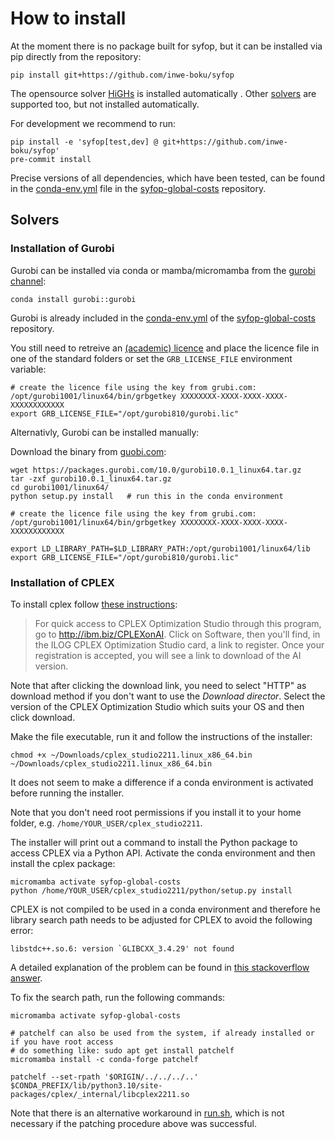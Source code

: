 How to install
==============

At the moment there is no package built for syfop, but it can be installed via pip directly from the
repository:

    pip install git+https://github.com/inwe-boku/syfop

The opensource solver [HiGHs](https://highs.dev/) is installed automatically . Other
[solvers](https://linopy.readthedocs.io/en/latest/solvers.html) are supported too, but not
installed automatically.

For development we recommend to run:

    pip install -e 'syfop[test,dev] @ git+https://github.com/inwe-boku/syfop'
    pre-commit install


Precise versions of all dependencies, which have been tested, can be found in the
[conda-env.yml](https://github.com/inwe-boku/syfop-global-costs/blob/main/conda-env.yml) file in
the [syfop-global-costs](https://github.com/inwe-boku/syfop-global-costs/) repository.


Solvers
-------

### Installation of Gurobi

Gurobi can be installed via conda or mamba/micromamba from the [gurobi
channel](https://anaconda.org/Gurobi/gurobi):

    conda install gurobi::gurobi

Gurobi is already included in the
[conda-env.yml](https://github.com/inwe-boku/syfop-global-costs/blob/main/conda-env.yml) of the
[syfop-global-costs](https://github.com/inwe-boku/syfop-global-costs/) repository.

You still need to retreive an [(academic) licence](https://www.gurobi.com/features/academic-named-user-license/) and place the licence file in one of the standard folders or set the `GRB_LICENSE_FILE` environment variable:

    # create the licence file using the key from grubi.com:
    /opt/gurobi1001/linux64/bin/grbgetkey XXXXXXXX-XXXX-XXXX-XXXX-XXXXXXXXXXXX
    export GRB_LICENSE_FILE="/opt/gurobi810/gurobi.lic"


Alternativly, Gurobi can be installed manually:

Download the binary from [guobi.com](https://www.gurobi.com/downloads/gurobi-software/):

    wget https://packages.gurobi.com/10.0/gurobi10.0.1_linux64.tar.gz
    tar -zxf gurobi10.0.1_linux64.tar.gz
    cd gurobi1001/linux64/
    python setup.py install   # run this in the conda environment

    # create the licence file using the key from grubi.com:
    /opt/gurobi1001/linux64/bin/grbgetkey XXXXXXXX-XXXX-XXXX-XXXX-XXXXXXXXXXXX

    export LD_LIBRARY_PATH=$LD_LIBRARY_PATH:/opt/gurobi1001/linux64/lib
    export GRB_LICENSE_FILE="/opt/gurobi810/gurobi.lic"


### Installation of CPLEX

To install cplex follow [these instructions](https://community.ibm.com/community/user/ai-datascience/blogs/xavier-nodet1/2020/07/09/cplex-free-for-students):

> For quick access to CPLEX Optimization Studio through this program, go to
http://ibm.biz/CPLEXonAI. Click on Software, then you'll find, in the ILOG CPLEX Optimization
Studio card, a link to register. Once your registration is accepted, you will see a link to
download of the AI version.

Note that after clicking the download link, you need to select "HTTP" as download method if you
don't want to use the *Download director*. Select the version of the CPLEX Optimization Studio
which suits your OS and then click download.

Make the file executable, run it and follow the instructions of the installer:

```
chmod +x ~/Downloads/cplex_studio2211.linux_x86_64.bin
~/Downloads/cplex_studio2211.linux_x86_64.bin
```

It does not seem to make a difference if a conda environment is activated before running the
installer.

Note that you don't need root permissions if you install it to your home folder, e.g.
`/home/YOUR_USER/cplex_studio2211`.

The installer will print out a command to install the Python package to access CPLEX via a Python
API. Activate the conda environment and then install the cplex package:

```
micromamba activate syfop-global-costs
python /home/YOUR_USER/cplex_studio2211/python/setup.py install
```

CPLEX is not compiled to be used in a conda environment and therefore he library search path needs
to be adjusted for CPLEX to avoid the following error:

```
libstdc++.so.6: version `GLIBCXX_3.4.29' not found
```

A detailed explanation of the problem can be found in [this stackoverflow
answer](https://stackoverflow.com/a/77940023/859591).

To fix the search path, run the following commands:

```
micromamba activate syfop-global-costs

# patchelf can also be used from the system, if already installed or if you have root access
# do something like: sudo apt get install patchelf
micromamba install -c conda-forge patchelf

patchelf --set-rpath '$ORIGIN/../../../..'  $CONDA_PREFIX/lib/python3.10/site-packages/cplex/_internal/libcplex2211.so
```

Note that there is an alternative workaround in
[run.sh](https://github.com/inwe-boku/syfop-global-costs/blob/7d5b9c685c0d61a63ce258d76cad424e83a7cd31/run.sh#L23),
which is not necessary if the patching procedure above was successful.
